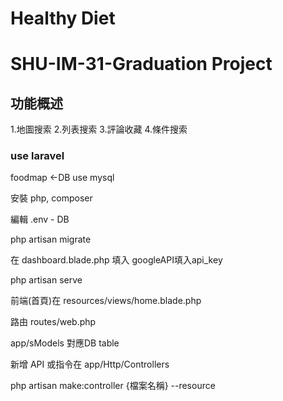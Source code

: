 # Healthy Diet
# SHU-IM-31-Graduation Project
## 功能概述
1.地圖搜索
2.列表搜索
3.評論收藏
4.條件搜索
### use laravel
foodmap <-DB use mysql

安裝 php, composer

編輯 .env - DB

php artisan migrate

在 dashboard.blade.php 填入 googleAPI填入api_key

php artisan serve

前端(首頁)在 resources/views/home.blade.php

路由 routes/web.php

app/sModels 對應DB table

新增 API 或指令在 app/Http/Controllers

php artisan make:controller {檔案名稱} --resource
